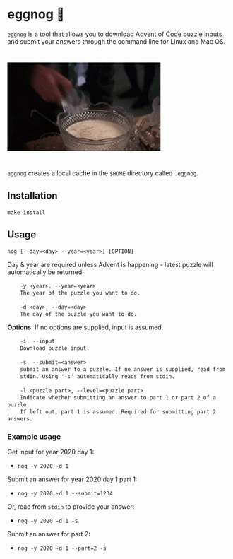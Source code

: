 # eggnog 🎄
`eggnog` is a tool that allows you to download [Advent of Code](https://adventofcode.com) puzzle inputs and submit your answers through the command line for Linux and Mac OS.
#
<img src="eggnog.gif" height="200" alt="Clark Griswold"> 

#

`eggnog` creates a local cache in the `$HOME` directory called `.eggnog`.

## Installation
```
make install
```

## Usage
```
nog [--day=<day> --year=<year>] [OPTION] 
```

Day & year are required unless Advent is happening - latest puzzle will automatically
be returned.
```
    -y <year>, --year=<year>
	The year of the puzzle you want to do.

    -d <day>, --day=<day>
	The day of the puzzle you want to do.
```

**Options**:
If no options are supplied, input is assumed.
```
    -i, --input
	Download puzzle input.

    -s, --submit=<answer>
	submit an answer to a puzzle. If no answer is supplied, read from
	stdin. Using '-s' automatically reads from stdin.

    -l <puzzle part>, --level=<puzzle part>
	Indicate whether submitting an answer to part 1 or part 2 of a puzzle.
	If left out, part 1 is assumed. Required for submitting part 2 answers.
```

### Example usage
Get input for year 2020 day 1:  
- `nog -y 2020 -d 1`  

Submit an answer for year 2020 day 1 part 1:  
- `nog -y 2020 -d 1 --submit=1234`  

Or, read from `stdin` to provide your answer:  
- `nog -y 2020 -d 1 -s`  

Submit an answer for part 2:  
- `nog -y 2020 -d 1 --part=2 -s`

